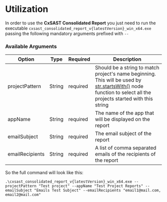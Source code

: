 # Utilization

In order to use the **CxSAST Consolidated Report** you just need to run the executable `cxsast_consolidated_report_v{latestVersion}_win_x64.exe` passing the following mandatory arguments prefixed with `--`

### Available Arguments

| Option          | Type   | Required | Description                                                                                                                                                                                                           |
| --------------- | ------ | -------- | --------------------------------------------------------------------------------------------------------------------------------------------------------------------------------------------------------------------- |
| projectPattern  | String | required | Should be a string to match project's name beginning. This will be used by [str.startsWith()](https://www.w3schools.com/jsref/jsref_startswith.asp) node function to select all the projects started with this string |
| appName         | String | required | The name of the app that will be displayed on the report                                                                                                                                                              |
| emailSubject    | String | required | The email subject of the report                                                                                                                                                                                       |
| emailRecipients | String | required | A list of comma separated emails of the recipients of the report                                                                                                                                                       |

So the full command will look like this:

```
.\cxsast_consolidated_report_v{latestVersion}_win_x64.exe --projectPattern "Test project" --appName "Test Project Reports" --emailSubject "Emails Test Subject" --emailRecipients "email1@mail.com, email2@mail.com"
```

